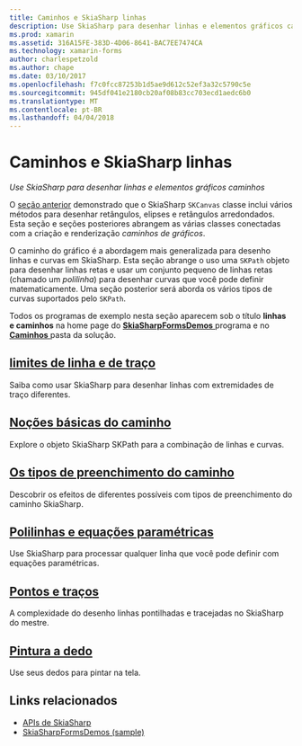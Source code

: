 ```yaml
---
title: Caminhos e SkiaSharp linhas
description: Use SkiaSharp para desenhar linhas e elementos gráficos caminhos
ms.prod: xamarin
ms.assetid: 316A15FE-383D-4D06-8641-BAC7EE7474CA
ms.technology: xamarin-forms
author: charlespetzold
ms.author: chape
ms.date: 03/10/2017
ms.openlocfilehash: f7c0fcc87253b1d5ae9d612c52ef3a32c5790c5e
ms.sourcegitcommit: 945df041e2180cb20af08b83cc703ecd1aedc6b0
ms.translationtype: MT
ms.contentlocale: pt-BR
ms.lasthandoff: 04/04/2018
---
```

# <a name="skiasharp-lines-and-paths"></a>Caminhos e SkiaSharp linhas

_Use SkiaSharp para desenhar linhas e elementos gráficos caminhos_

O [seção anterior](~/xamarin-forms/user-interface/graphics/skiasharp/basics/index.md) demonstrado que o SkiaSharp `SKCanvas` classe inclui vários métodos para desenhar retângulos, elipses e retângulos arredondados. Esta seção e seções posteriores abrangem as várias classes conectadas com a criação e renderização *caminhos de gráficos*.

O caminho do gráfico é a abordagem mais generalizada para desenho linhas e curvas em SkiaSharp. Esta seção abrange o uso uma `SKPath` objeto para desenhar linhas retas e usar um conjunto pequeno de linhas retas (chamado um *polilinha*) para desenhar curvas que você pode definir matematicamente. Uma seção posterior será aborda os vários tipos de curvas suportados pelo `SKPath`.

Todos os programas de exemplo nesta seção aparecem sob o título **linhas e caminhos** na home page do [ **SkiaSharpFormsDemos** ](https://developer.xamarin.com/samples/xamarin-forms/SkiaSharpForms/Demos/) programa e no [ **Caminhos** ](https://github.com/xamarin/xamarin-forms-samples/tree/master/SkiaSharpForms/SkiaSharpFormsDemos/SkiaSharpFormsDemos/SkiaSharpFormsDemos/Paths) pasta da solução.

## <a name="lines-and-stroke-capslinesmd"></a>[limites de linha e de traço](lines.md)

Saiba como usar SkiaSharp para desenhar linhas com extremidades de traço diferentes.

## <a name="path-basicspathsmd"></a>[Noções básicas do caminho](paths.md)

Explore o objeto SkiaSharp SKPath para a combinação de linhas e curvas.

## <a name="the-path-fill-typesfill-typesmd"></a>[Os tipos de preenchimento do caminho](fill-types.md)

Descobrir os efeitos de diferentes possíveis com tipos de preenchimento do caminho SkiaSharp.

## <a name="polylines-and-parametric-equationspolylinesmd"></a>[Polilinhas e equações paramétricas](polylines.md)

Use SkiaSharp para processar qualquer linha que você pode definir com equações paramétricas.

## <a name="dots-and-dashesdotsmd"></a>[Pontos e traços](dots.md)

A complexidade do desenho linhas pontilhadas e tracejadas no SkiaSharp do mestre.

## <a name="finger-paintingfinger-paintmd"></a>[Pintura a dedo](finger-paint.md)

Use seus dedos para pintar na tela.


## <a name="related-links"></a>Links relacionados

- [APIs de SkiaSharp](https://developer.xamarin.com/api/root/SkiaSharp/)
- [SkiaSharpFormsDemos (sample)](https://developer.xamarin.com/samples/xamarin-forms/SkiaSharpForms/Demos/)
